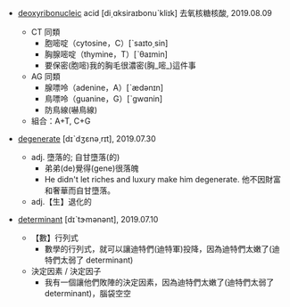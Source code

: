 - [deoxyribonucleic](https://tw.dictionary.search.yahoo.com/search?p=deoxyribonucleic) acid [di͵ɑksiraɪbonuˋkliɪk] 去氧核糖核酸, 2019.08.09
  - CT 同類
    - 胞嘧啶（cytosine，C）[ˋsaɪto͵sin]
    - 胸腺嘧啶（thymine，T）[ˋθaɪmin]
    - 要保密(胞嘧)我的胸毛很濃密(胸_嘧_)這件事
  - AG 同類
    - 腺嘌呤（adenine，A）[ˋædənɪn]
    - 鳥嘌呤（guanine，G）[ˋgwɑnin]
    - 防鳥線(嚇鳥線)
  - 組合：A+T, C+G

- [degenerate](https://tw.dictionary.search.yahoo.com/search?p=degenerate) [dɪˋdʒɛnə͵rɪt], 2019.07.30
  - adj. 墮落的; 自甘墮落(的)
    - 弟弟(de)覺得(gene)很落魄
    - He didn't let riches and luxury make him degenerate. 他不因財富和奢華而自甘墮落。
  - adj.【生】退化的
  
- [determinant](https://tw.dictionary.search.yahoo.com/search?p=determinant) [dɪˋtɝmənənt], 2019.07.10
  - 【數】行列式
    - 數學的行列式，就可以讓迪特們(迪特軍)投降，因為迪特們太嫩了(迪特們太弱了 determinant)
  - 決定因素 / 決定因子
    - 我有一個讓他們敗陣的決定因素，因為迪特們太嫩了(迪特們太弱了 determinant)，腦袋空空
